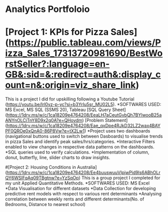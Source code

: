 # Analytics Portfoloio
# [Project 1: KPIs for Pizza Sales] (https://public.tableau.com/views/Pizza_Sales_17313720981690/BestWorstSeller?:language=en-GB&:sid=&:redirect=auth&:display_count=n&:origin=viz_share_link)

This is a project I did for upskilling following a Youtube Tutorial (https://youtu.be/lrl0vz-p-yc?si=b3YrIu5sr_MU02L5).
*SOFTWARES USED: MS Excel, MS SQL (SSMS 20), Tableau
[SQL Query Sheet] (https://1drv.ms/w/c/1ca18209e4764208/EeaLH7aCeutGvbQh7BYlwooB25aANYnOLCiTnY8D9x2q0A?e=QHovdm)
[Problem Statement] (https://1drv.ms/w/c/1ca18209e4764208/Eae_qxDpe4RJkD32LZ2wax4BAYPF0QROe0xQnA0-86P8Vw?e=tX2Lw1)
*Project uses two dashboards (navigational buttons used to switch between Dasboards) to visualise trends in pizza Sales and identify peak sales/hrs/categories.
*Interactive  Filters enabled to view changes in respective data patterns on the dashboards.
*SQL queries used to verify calculations.
*Implementation of column, donut, butterfly, line, slider charts to draw insights.

#[Project 2: Housing Conditions in Australia] (https://1drv.ms/w/c/1ca18209e4764208/Ee4buuswuuVIpjwPid9ls6ABhOLrQY6WSIFqAq09TBgtnw?e=YzSqOp)
This is a group project I completed for my unit Applied Quantitative Methods.
*SOFTWARES USED: MS Excel
*Data Visualisation for different datasets
*Data Collection for developing predictive rent models with respect to various rent determinants
*Analysing correlation between weekly rents and different determinants(No. of Bedrooms, Distance to nearest school)
